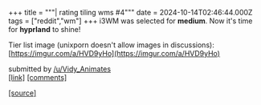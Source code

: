 +++
title = """| rating tiling wms #4"""
date = 2024-10-14T02:46:44.000Z
tags = ["reddit","wm"]
+++
i3WM was selected for **medium**. Now it's time for **hyprland** to shine!

Tier list image (unixporn doesn't allow images in discussions): [https://imgur.com/a/HVD9yHo](https://imgur.com/a/HVD9yHo)

submitted by [/u/Vidy\_Animates](https://www.reddit.com/user/Vidy_Animates)  
[\[link\]](https://www.reddit.com/r/unixporn/comments/1g36e7o/rating_tiling_wms_4/) [\[comments\]](https://www.reddit.com/r/unixporn/comments/1g36e7o/rating_tiling_wms_4/)

[[source]](https://www.reddit.com/r/unixporn/comments/1g36e7o/rating_tiling_wms_4/)
